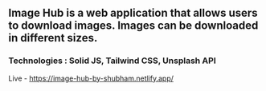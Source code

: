 ## Image Hub is a web application that allows users to download images. Images can be downloaded in different sizes.

### Technologies : Solid JS, Tailwind CSS, Unsplash API

Live - https://image-hub-by-shubham.netlify.app/
